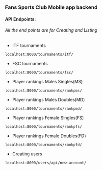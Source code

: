 ### Fans Sports Club Mobile app backend 


#### API Endpoints:
######  All the end points are for Creating and Listing 
- ITF tournaments
```
localhost:8000/tournaments/itf/
```
- FSC tournaments 
```
localhost:8000/tournaments/fsc/
```
- Player rankings Males Singles(MS)
```
localhost:8000/tournaments/rankpms/
```
- Player rankings Males Doubles(MD)
```
localhost:8000/tournaments/rankpmd/
```
- Player rankings Female Singles(FS)
```
localhost:8000/tournaments/rankpfs/
```
- Player rankings Female Doubles(FD)
```
localhost:8000/tournaments/rankpfd/
```
- Creating users
```
localhost:8000/users/api/new-account/
```
